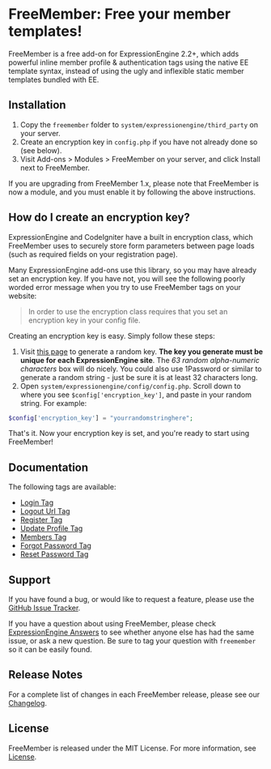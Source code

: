 # FreeMember: Free your member templates!

FreeMember is a free add-on for ExpressionEngine 2.2+, which adds powerful inline member profile
& authentication tags using the native EE template syntax, instead of using the ugly and inflexible
static member templates bundled with EE.

## Installation

1. Copy the `freemember` folder to `system/expressionengine/third_party` on your server.
2. Create an encryption key in `config.php` if you have not already done so (see below).
2. Visit Add-ons > Modules > FreeMember on your server, and click Install next to FreeMember.

If you are upgrading from FreeMember 1.x, please note that FreeMember is now a module, and you
must enable it by following the above instructions.

## How do I create an encryption key?

ExpressionEngine and CodeIgniter have a built in encryption class, which FreeMember uses to securely
store form parameters between page loads (such as required fields on your registration page).

Many ExpressionEngine add-ons use this library, so you may have already set an encryption key. If
you have not, you will see the following poorly worded error message when you try to use FreeMember
tags on your website:

> In order to use the encryption class requires that you set an encryption key in your config file.

Creating an encryption key is easy. Simply follow these steps:

1. Visit [this page](https://www.grc.com/passwords.htm) to generate a random key. **The key
   you generate must be unique for each ExpressionEngine site**. The *63 random alpha-numeric
   characters* box will do nicely. You could also use 1Password or similar to generate a random
   string - just be sure it is at least 32 characters long.
2. Open `system/expressionengine/config/config.php`. Scroll down to where you see
   `$config['encryption_key']`, and paste in your random string. For example:

```php
$config['encryption_key'] = "yourrandomstringhere";
```

That's it. Now your encryption key is set, and you're ready to start using FreeMember!

## Documentation

The following tags are available:

* [Login Tag](https://github.com/expressodev/freemember/blob/master/docs/login_tag.md)
* [Logout Url Tag](https://github.com/expressodev/freemember/blob/master/docs/logout_url_tag.md)
* [Register Tag](https://github.com/expressodev/freemember/blob/master/docs/register_tag.md)
* [Update Profile Tag](https://github.com/expressodev/freemember/blob/master/docs/update_profile_tag.md)
* [Members Tag](https://github.com/expressodev/freemember/blob/master/docs/members_tag.md)
* [Forgot Password Tag](https://github.com/expressodev/freemember/blob/master/docs/forgot_password_tag.md)
* [Reset Password Tag](https://github.com/expressodev/freemember/blob/master/docs/reset_password_tag.md)

## Support

If you have found a bug, or would like to request a feature, please use the
[GitHub Issue Tracker](https://github.com/expressodev/freemember/issues?state=open).

If you have a question about using FreeMember, please check [ExpressionEngine Answers](http://expressionengine.stackexchange.com/)
to see whether anyone else has had the same issue, or ask a new question. Be sure to tag your question
with `freemember` so it can be easily found.

## Release Notes

For a complete list of changes in each FreeMember release, please see our [Changelog](https://github.com/expressodev/freemember/blob/master/CHANGELOG.md).

## License

FreeMember is released under the MIT License. For more information, see [License](https://github.com/expressodev/freemember/blob/master/LICENSE.md).
